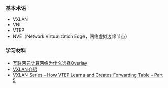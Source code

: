 ### 基本术语

+ VXLAN
+ VNI
+ VTEP
+ NVE（Network Virtualization Edge，网络虚拟边缘节点）

### 学习材料

+ [互联网云计算网络为什么选择Overlay](http://www.h3c.com/cn/d_201501/852548_30008_0.htm)
+ [VXLAN介绍](https://support.huawei.com/enterprise/zh/doc/EDOC1100059514/e04db39)
+ [VXLAN Series – How VTEP Learns and Creates Forwarding Table – Part 5](https://blogs.vmware.com/vsphere/2013/05/vxlan-series-how-vtep-learns-and-creates-forwarding-table-part-5.html)
